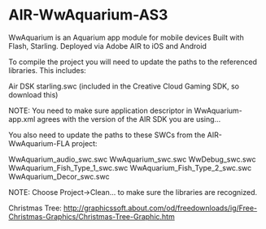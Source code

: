AIR-WwAquarium-AS3
==================

WwAquarium is an Aquarium app module for mobile devices
Built with Flash, Starling. Deployed via Adobe AIR to iOS and Android

To compile the project you will need to update the paths to the referenced libraries.  This includes:

Air DSK
starling.swc (included in the Creative Cloud Gaming SDK, so download this)

NOTE: You need to make sure application descriptor in WwAquarium-app.xml agrees with the 
version of the AIR SDK you are using...

<application xmlns="http://ns.adobe.com/air/application/3.9"> 

You also need to update the paths to these SWCs from the AIR-WwAquarium-FLA project:

WwAquarium_audio_swc.swc
WwAquarium_swc.swc
WwDebug_swc.swc
WwAquarium_Fish_Type_1_swc.swc
WwAquarium_Fish_Type_2_swc.swc
WwAquarium_Decor_swc.swc

NOTE: Choose Project->Clean... to make sure the libraries are recognized.


Christmas Tree: http://graphicssoft.about.com/od/freedownloads/ig/Free-Christmas-Graphics/Christmas-Tree-Graphic.htm
